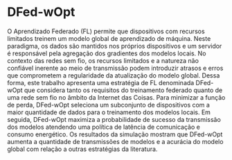 # DFed-wOpt
O Aprendizado Federado (FL) permite que dispositivos com recursos limitados treinem um modelo global de aprendizado de máquina. Neste paradigma, os dados são mantidos nos próprios dispositivos e um servidor é responsável pela agregação dos gradientes dos modelos locais. No contexto das redes sem fio, os recursos limitados e a natureza não confiável inerente ao meio de transmissão podem introduzir atrasos e erros que comprometem a regularidade da atualização do modelo global. Dessa forma, este trabalho apresenta uma estratégia de FL denominada DFed-wOpt que considera tanto os requisitos do treinamento federado quanto de uma rede sem fio no âmbito da Internet das Coisas. Para minimizar a função de perda, DFed-wOpt seleciona um subconjunto de dispositivos com a maior quantidade de dados para o treinamento dos modelos locais. Em seguida, DFed-wOpt maximiza a probabilidade de sucesso da transmissão dos modelos atendendo uma política de latência de comunicação e consumo energético. Os resultados da simulação mostram que DFed-wOpt aumenta a quantidade de transmissões de modelos e a acurácia do modelo global com relação a outras estratégias da literatura.
